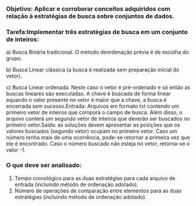 ### Objetivo: Aplicar e corroborar conceitos adquiridos com relação à estratégias de busca sobre conjuntos de dados. 

### Tarefa:Implementar três estratégias de busca em um conjunto de inteiros:

a) Busca Binária tradicional. O método deordenação prévia é de escolha do grupo.

b) Busca Linear clássica (a busca é realizada sem preparação inicial do vetor).

c) Busca Linear ordenada. Neste caso o vetor é pré-ordenado e só então as buscas lineares são executadas. A chave é buscada de forma linear  equando o valor presente no vetor é maior que a chave, a busca é encerrada sem sucesso.Entrada: Arquivos em formato txt contendo um primeiro vetor de inteiros que comporá o campo de busca.  Além  disso,  o  arquivo  conterá  um  segundo  vetor  de  inteiros  que  deverão  ser  buscados  no primeiro vetor.Saída: as soluções devem apresentar as posições que os valores buscados (segundo vetor) ocupam no primeiro vetor. Caso um número tenha mais de uma ocorrência, pode-se retornar a primeira vez que ele é encontrado. Caso o número buscado não esteja no vetor, retorna-se o valor -1.

### O que deve ser analisado:
1) Tempo  cronológico  para  as  duas  estratégias  para  cada  arquivo  de  entrada  (incluindo  método  de ordenação adotado).
2) Número de operações de comparação entre elementos para as duas estratégias  (incluindo método de ordenação adotado).
